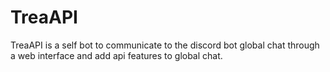 # TreaAPI
TreaAPI is a self bot to communicate to the discord bot global chat through a web interface and add api features to global chat.